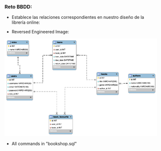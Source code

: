 ### Reto BBDD:

- Establece las relaciones correspondientes en nuestro diseño de la librería online:


- Reversed Engineered Image:
<img src=./img/RETO_BOOKSHOP.png/>

- All commands in "bookshop.sql"